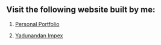 ## Visit the following website built by me:

1. [Personal Portfolio](https://vivekagal1998.github.io/Portfolio/)

2. [Yadunandan Impex](https://vivekagal1998.github.io/YADUNANDAN)
